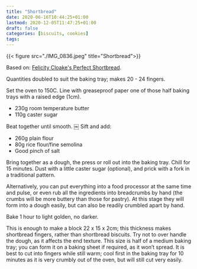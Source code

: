 ```yaml
---
title: "Shortbread"
date: 2020-06-16T10:44:25+01:00
lastmod: 2020-12-05T11:47:25+01:00
draft: false
categories: [biscuits, cookies]
tags: 
---
```


{{< figure src="./IMG_0836.jpeg" title="Shortbread">}}

Based on: [Felicity Cloake's Perfect Shortbread](https://www.theguardian.com/lifeandstyle/wordofmouth/2010/sep/30/how-to-make-perfect-shortbread).

Quantities doubled to suit the baking tray; makes 20 - 24 fingers.

Set the oven to 150C.  Line with greaseproof paper one of those half baking trays with a raised edge (1cm).

- 230g room temperature butter
- 110g caster sugar

Beat together until smooth.
￼
Sift and add:

- 260g plain flour
- 80g rice flour/fine semolina
- Good pinch of salt

Bring together as a dough, the press or roll out into the baking tray.  Chill for 15 minutes. Dust with a little caster sugar (optional), and prick with a fork in a traditional pattern.

Alternatively, you can put everything into a food processor at the same time and pulse, or even rub all the ingredients into breadcrumbs by hand (the crumbs will be more buttery than those for pastry).  At this stage they will form into a dough easily, but can also be readily crumbled apart by hand.

Bake 1 hour to light golden, no darker.  

This is enough to make a block 22 x 15 x 2cm; this thickness makes shortbread fingers, rather than shortbread biscuits. Try not to over handle the dough, as it affects the end texture. This size is half of a medium baking tray; you can form it on a baking sheet if required, as it won’t spread. It is best to cut into fingers while still warm; cool first in the baking tray for 10 minutes as it is very crumbly out of the oven, but will still cut very easily.
